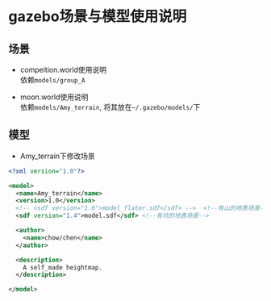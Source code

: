 gazebo场景与模型使用说明
=====

## 场景
* compeition.world使用说明  
  依赖`models/group_A`

* moon.world使用说明  
  依赖`models/Amy_terrain`, 将其放在`~/.gazebo/models/`下

## 模型

* Amy_terrain下修改场景

```xml
<?xml version="1.0"?>

<model>
  <name>Amy_terrain</name>
  <version>1.0</version>
  <!-- <sdf version="1.6">model_flater.sdf</sdf> -->  <!--有山的地表场景-->
  <sdf version="1.4">model.sdf</sdf> <!--有坑的地表场景-->

  <author>
    <name>chow/chen</name>
  </author>

  <description>
    A self_made heightmap. 
  </description>

</model>
```